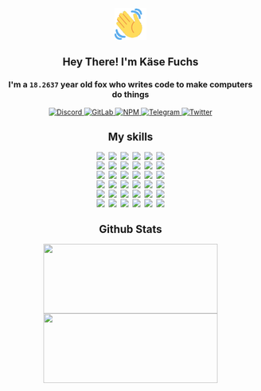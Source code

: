 <div><p align=center><img src=./resources/images/wave.gif width=64px height=64px></p><h2 align=center>Hey There! I'm Käse Fuchs</h2><h3 align=center>I'm a <code>18.2637</code> year old fox who writes code to make computers do things</h3><p align=center><a href=https://discord.com/users/507526681125322772><img alt=Discord src="https://img.shields.io/badge/Discord-5865F2?logo=discord&logoColor=white&style=flat-square#014ed1045d4e9592efe4a0a3ac4f0f01"> </a><a href=https://gitlab.com/kasefuchs><img alt=GitLab src="https://img.shields.io/badge/GitLab-330F63?logo=gitlab&logoColor=white&style=flat-square#014ed1045d4e9592efe4a0a3ac4f0f01"> </a><a href=https://npmjs.com/~kasefuchs><img alt=NPM src="https://img.shields.io/badge/NPM-CB3837?logo=npm&logoColor=white&style=flat-square#014ed1045d4e9592efe4a0a3ac4f0f01"> </a><a href=https://t.me/kasefuchs><img alt=Telegram src="https://img.shields.io/badge/Telegram-2CA5E0?logo=telegram&logoColor=white&style=flat-square#014ed1045d4e9592efe4a0a3ac4f0f01"> </a><a href=https://twitter.com/kasefuchs><img alt=Twitter src="https://img.shields.io/badge/Twitter-1DA1F2?logo=twitter&logoColor=white&style=flat-square#014ed1045d4e9592efe4a0a3ac4f0f01"></a></p><h2 align=center>My skills</h2><p align=center><a href=https://aws.amazon.com/ ><picture><source srcset="https://skillicons.dev/icons?i=aws&theme=dark#014ed1045d4e9592efe4a0a3ac4f0f01" media="(prefers-color-scheme: dark)"><source srcset="https://skillicons.dev/icons?i=aws&theme=light#014ed1045d4e9592efe4a0a3ac4f0f01" media="(prefers-color-scheme: light), (prefers-color-scheme: no-preference)"><img src="https://skillicons.dev/icons?i=aws&theme=light#014ed1045d4e9592efe4a0a3ac4f0f01"></picture></a>&nbsp;&nbsp;<a href=https://en.wikipedia.org/wiki/Bash_(Unix_shell)><picture><source srcset="https://skillicons.dev/icons?i=bash&theme=dark#014ed1045d4e9592efe4a0a3ac4f0f01" media="(prefers-color-scheme: dark)"><source srcset="https://skillicons.dev/icons?i=bash&theme=light#014ed1045d4e9592efe4a0a3ac4f0f01" media="(prefers-color-scheme: light), (prefers-color-scheme: no-preference)"><img src="https://skillicons.dev/icons?i=bash&theme=light#014ed1045d4e9592efe4a0a3ac4f0f01"></picture></a>&nbsp;&nbsp;<a href=https://discord.com/developers/docs><picture><source srcset="https://skillicons.dev/icons?i=bots&theme=dark#014ed1045d4e9592efe4a0a3ac4f0f01" media="(prefers-color-scheme: dark)"><source srcset="https://skillicons.dev/icons?i=bots&theme=light#014ed1045d4e9592efe4a0a3ac4f0f01" media="(prefers-color-scheme: light), (prefers-color-scheme: no-preference)"><img src="https://skillicons.dev/icons?i=bots&theme=light#014ed1045d4e9592efe4a0a3ac4f0f01"></picture></a>&nbsp;&nbsp;<a href=https://www.cloudflare.com/ ><picture><source srcset="https://skillicons.dev/icons?i=cloudflare&theme=dark#014ed1045d4e9592efe4a0a3ac4f0f01" media="(prefers-color-scheme: dark)"><source srcset="https://skillicons.dev/icons?i=cloudflare&theme=light#014ed1045d4e9592efe4a0a3ac4f0f01" media="(prefers-color-scheme: light), (prefers-color-scheme: no-preference)"><img src="https://skillicons.dev/icons?i=cloudflare&theme=light#014ed1045d4e9592efe4a0a3ac4f0f01"></picture></a>&nbsp;&nbsp;<a href=https://en.wikipedia.org/wiki/CSS><picture><source srcset="https://skillicons.dev/icons?i=css&theme=dark#014ed1045d4e9592efe4a0a3ac4f0f01" media="(prefers-color-scheme: dark)"><source srcset="https://skillicons.dev/icons?i=css&theme=light#014ed1045d4e9592efe4a0a3ac4f0f01" media="(prefers-color-scheme: light), (prefers-color-scheme: no-preference)"><img src="https://skillicons.dev/icons?i=css&theme=light#014ed1045d4e9592efe4a0a3ac4f0f01"></picture></a>&nbsp;&nbsp;<a href=https://www.docker.com/ ><picture><source srcset="https://skillicons.dev/icons?i=docker&theme=dark#014ed1045d4e9592efe4a0a3ac4f0f01" media="(prefers-color-scheme: dark)"><source srcset="https://skillicons.dev/icons?i=docker&theme=light#014ed1045d4e9592efe4a0a3ac4f0f01" media="(prefers-color-scheme: light), (prefers-color-scheme: no-preference)"><img src="https://skillicons.dev/icons?i=docker&theme=light#014ed1045d4e9592efe4a0a3ac4f0f01"></picture></a><br><a href=https://www.electronjs.org/ ><picture><source srcset="https://skillicons.dev/icons?i=electron&theme=dark#014ed1045d4e9592efe4a0a3ac4f0f01" media="(prefers-color-scheme: dark)"><source srcset="https://skillicons.dev/icons?i=electron&theme=light#014ed1045d4e9592efe4a0a3ac4f0f01" media="(prefers-color-scheme: light), (prefers-color-scheme: no-preference)"><img src="https://skillicons.dev/icons?i=electron&theme=light#014ed1045d4e9592efe4a0a3ac4f0f01"></picture></a>&nbsp;&nbsp;<a href=https://expressjs.com/ ><picture><source srcset="https://skillicons.dev/icons?i=express&theme=dark#014ed1045d4e9592efe4a0a3ac4f0f01" media="(prefers-color-scheme: dark)"><source srcset="https://skillicons.dev/icons?i=express&theme=light#014ed1045d4e9592efe4a0a3ac4f0f01" media="(prefers-color-scheme: light), (prefers-color-scheme: no-preference)"><img src="https://skillicons.dev/icons?i=express&theme=light#014ed1045d4e9592efe4a0a3ac4f0f01"></picture></a>&nbsp;&nbsp;<a href=https://www.figma.com/ ><picture><source srcset="https://skillicons.dev/icons?i=figma&theme=dark#014ed1045d4e9592efe4a0a3ac4f0f01" media="(prefers-color-scheme: dark)"><source srcset="https://skillicons.dev/icons?i=figma&theme=light#014ed1045d4e9592efe4a0a3ac4f0f01" media="(prefers-color-scheme: light), (prefers-color-scheme: no-preference)"><img src="https://skillicons.dev/icons?i=figma&theme=light#014ed1045d4e9592efe4a0a3ac4f0f01"></picture></a>&nbsp;&nbsp;<a href=https://firebase.google.com/ ><picture><source srcset="https://skillicons.dev/icons?i=firebase&theme=dark#014ed1045d4e9592efe4a0a3ac4f0f01" media="(prefers-color-scheme: dark)"><source srcset="https://skillicons.dev/icons?i=firebase&theme=light#014ed1045d4e9592efe4a0a3ac4f0f01" media="(prefers-color-scheme: light), (prefers-color-scheme: no-preference)"><img src="https://skillicons.dev/icons?i=firebase&theme=light#014ed1045d4e9592efe4a0a3ac4f0f01"></picture></a>&nbsp;&nbsp;<a href=https://flask.palletsprojects.com/ ><picture><source srcset="https://skillicons.dev/icons?i=flask&theme=dark#014ed1045d4e9592efe4a0a3ac4f0f01" media="(prefers-color-scheme: dark)"><source srcset="https://skillicons.dev/icons?i=flask&theme=light#014ed1045d4e9592efe4a0a3ac4f0f01" media="(prefers-color-scheme: light), (prefers-color-scheme: no-preference)"><img src="https://skillicons.dev/icons?i=flask&theme=light#014ed1045d4e9592efe4a0a3ac4f0f01"></picture></a>&nbsp;&nbsp;<a href=https://cloud.google.com/ ><picture><source srcset="https://skillicons.dev/icons?i=gcp&theme=dark#014ed1045d4e9592efe4a0a3ac4f0f01" media="(prefers-color-scheme: dark)"><source srcset="https://skillicons.dev/icons?i=gcp&theme=light#014ed1045d4e9592efe4a0a3ac4f0f01" media="(prefers-color-scheme: light), (prefers-color-scheme: no-preference)"><img src="https://skillicons.dev/icons?i=gcp&theme=light#014ed1045d4e9592efe4a0a3ac4f0f01"></picture></a><br><a href=https://git-scm.com/ ><picture><source srcset="https://skillicons.dev/icons?i=git&theme=dark#014ed1045d4e9592efe4a0a3ac4f0f01" media="(prefers-color-scheme: dark)"><source srcset="https://skillicons.dev/icons?i=git&theme=light#014ed1045d4e9592efe4a0a3ac4f0f01" media="(prefers-color-scheme: light), (prefers-color-scheme: no-preference)"><img src="https://skillicons.dev/icons?i=git&theme=light#014ed1045d4e9592efe4a0a3ac4f0f01"></picture></a>&nbsp;&nbsp;<a href=https://github.com/ ><picture><source srcset="https://skillicons.dev/icons?i=github&theme=dark#014ed1045d4e9592efe4a0a3ac4f0f01" media="(prefers-color-scheme: dark)"><source srcset="https://skillicons.dev/icons?i=github&theme=light#014ed1045d4e9592efe4a0a3ac4f0f01" media="(prefers-color-scheme: light), (prefers-color-scheme: no-preference)"><img src="https://skillicons.dev/icons?i=github&theme=light#014ed1045d4e9592efe4a0a3ac4f0f01"></picture></a>&nbsp;&nbsp;<a href=https://gitlab.com/ ><picture><source srcset="https://skillicons.dev/icons?i=gitlab&theme=dark#014ed1045d4e9592efe4a0a3ac4f0f01" media="(prefers-color-scheme: dark)"><source srcset="https://skillicons.dev/icons?i=gitlab&theme=light#014ed1045d4e9592efe4a0a3ac4f0f01" media="(prefers-color-scheme: light), (prefers-color-scheme: no-preference)"><img src="https://skillicons.dev/icons?i=gitlab&theme=light#014ed1045d4e9592efe4a0a3ac4f0f01"></picture></a>&nbsp;&nbsp;<a href=https://www.heroku.com/ ><picture><source srcset="https://skillicons.dev/icons?i=heroku&theme=dark#014ed1045d4e9592efe4a0a3ac4f0f01" media="(prefers-color-scheme: dark)"><source srcset="https://skillicons.dev/icons?i=heroku&theme=light#014ed1045d4e9592efe4a0a3ac4f0f01" media="(prefers-color-scheme: light), (prefers-color-scheme: no-preference)"><img src="https://skillicons.dev/icons?i=heroku&theme=light#014ed1045d4e9592efe4a0a3ac4f0f01"></picture></a>&nbsp;&nbsp;<a href=https://en.wikipedia.org/wiki/HTML><picture><source srcset="https://skillicons.dev/icons?i=html&theme=dark#014ed1045d4e9592efe4a0a3ac4f0f01" media="(prefers-color-scheme: dark)"><source srcset="https://skillicons.dev/icons?i=html&theme=light#014ed1045d4e9592efe4a0a3ac4f0f01" media="(prefers-color-scheme: light), (prefers-color-scheme: no-preference)"><img src="https://skillicons.dev/icons?i=html&theme=light#014ed1045d4e9592efe4a0a3ac4f0f01"></picture></a>&nbsp;&nbsp;<a href=https://en.wikipedia.org/wiki/JavaScript><picture><source srcset="https://skillicons.dev/icons?i=js&theme=dark#014ed1045d4e9592efe4a0a3ac4f0f01" media="(prefers-color-scheme: dark)"><source srcset="https://skillicons.dev/icons?i=js&theme=light#014ed1045d4e9592efe4a0a3ac4f0f01" media="(prefers-color-scheme: light), (prefers-color-scheme: no-preference)"><img src="https://skillicons.dev/icons?i=js&theme=light#014ed1045d4e9592efe4a0a3ac4f0f01"></picture></a><br><a href=https://en.wikipedia.org/wiki/Linux><picture><source srcset="https://skillicons.dev/icons?i=linux&theme=dark#014ed1045d4e9592efe4a0a3ac4f0f01" media="(prefers-color-scheme: dark)"><source srcset="https://skillicons.dev/icons?i=linux&theme=light#014ed1045d4e9592efe4a0a3ac4f0f01" media="(prefers-color-scheme: light), (prefers-color-scheme: no-preference)"><img src="https://skillicons.dev/icons?i=linux&theme=light#014ed1045d4e9592efe4a0a3ac4f0f01"></picture></a>&nbsp;&nbsp;<a href=https://mui.com/ ><picture><source srcset="https://skillicons.dev/icons?i=materialui&theme=dark#014ed1045d4e9592efe4a0a3ac4f0f01" media="(prefers-color-scheme: dark)"><source srcset="https://skillicons.dev/icons?i=materialui&theme=light#014ed1045d4e9592efe4a0a3ac4f0f01" media="(prefers-color-scheme: light), (prefers-color-scheme: no-preference)"><img src="https://skillicons.dev/icons?i=materialui&theme=light#014ed1045d4e9592efe4a0a3ac4f0f01"></picture></a>&nbsp;&nbsp;<a href=https://en.wikipedia.org/wiki/Markdown><picture><source srcset="https://skillicons.dev/icons?i=md&theme=dark#014ed1045d4e9592efe4a0a3ac4f0f01" media="(prefers-color-scheme: dark)"><source srcset="https://skillicons.dev/icons?i=md&theme=light#014ed1045d4e9592efe4a0a3ac4f0f01" media="(prefers-color-scheme: light), (prefers-color-scheme: no-preference)"><img src="https://skillicons.dev/icons?i=md&theme=light#014ed1045d4e9592efe4a0a3ac4f0f01"></picture></a>&nbsp;&nbsp;<a href=https://www.mongodb.com/ ><picture><source srcset="https://skillicons.dev/icons?i=mongodb&theme=dark#014ed1045d4e9592efe4a0a3ac4f0f01" media="(prefers-color-scheme: dark)"><source srcset="https://skillicons.dev/icons?i=mongodb&theme=light#014ed1045d4e9592efe4a0a3ac4f0f01" media="(prefers-color-scheme: light), (prefers-color-scheme: no-preference)"><img src="https://skillicons.dev/icons?i=mongodb&theme=light#014ed1045d4e9592efe4a0a3ac4f0f01"></picture></a>&nbsp;&nbsp;<a href=https://www.mysql.com/ ><picture><source srcset="https://skillicons.dev/icons?i=mysql&theme=dark#014ed1045d4e9592efe4a0a3ac4f0f01" media="(prefers-color-scheme: dark)"><source srcset="https://skillicons.dev/icons?i=mysql&theme=light#014ed1045d4e9592efe4a0a3ac4f0f01" media="(prefers-color-scheme: light), (prefers-color-scheme: no-preference)"><img src="https://skillicons.dev/icons?i=mysql&theme=light#014ed1045d4e9592efe4a0a3ac4f0f01"></picture></a>&nbsp;&nbsp;<a href=https://nextjs.org/ ><picture><source srcset="https://skillicons.dev/icons?i=nextjs&theme=dark#014ed1045d4e9592efe4a0a3ac4f0f01" media="(prefers-color-scheme: dark)"><source srcset="https://skillicons.dev/icons?i=nextjs&theme=light#014ed1045d4e9592efe4a0a3ac4f0f01" media="(prefers-color-scheme: light), (prefers-color-scheme: no-preference)"><img src="https://skillicons.dev/icons?i=nextjs&theme=light#014ed1045d4e9592efe4a0a3ac4f0f01"></picture></a><br><a href=https://nodejs.org/en/ ><picture><source srcset="https://skillicons.dev/icons?i=nodejs&theme=dark#014ed1045d4e9592efe4a0a3ac4f0f01" media="(prefers-color-scheme: dark)"><source srcset="https://skillicons.dev/icons?i=nodejs&theme=light#014ed1045d4e9592efe4a0a3ac4f0f01" media="(prefers-color-scheme: light), (prefers-color-scheme: no-preference)"><img src="https://skillicons.dev/icons?i=nodejs&theme=light#014ed1045d4e9592efe4a0a3ac4f0f01"></picture></a>&nbsp;&nbsp;<a href=https://www.postgresql.org/ ><picture><source srcset="https://skillicons.dev/icons?i=postgres&theme=dark#014ed1045d4e9592efe4a0a3ac4f0f01" media="(prefers-color-scheme: dark)"><source srcset="https://skillicons.dev/icons?i=postgres&theme=light#014ed1045d4e9592efe4a0a3ac4f0f01" media="(prefers-color-scheme: light), (prefers-color-scheme: no-preference)"><img src="https://skillicons.dev/icons?i=postgres&theme=light#014ed1045d4e9592efe4a0a3ac4f0f01"></picture></a>&nbsp;&nbsp;<a href=https://learn.microsoft.com/en-us/powershell/ ><picture><source srcset="https://skillicons.dev/icons?i=powershell&theme=dark#014ed1045d4e9592efe4a0a3ac4f0f01" media="(prefers-color-scheme: dark)"><source srcset="https://skillicons.dev/icons?i=powershell&theme=light#014ed1045d4e9592efe4a0a3ac4f0f01" media="(prefers-color-scheme: light), (prefers-color-scheme: no-preference)"><img src="https://skillicons.dev/icons?i=powershell&theme=light#014ed1045d4e9592efe4a0a3ac4f0f01"></picture></a>&nbsp;&nbsp;<a href=https://www.python.org/ ><picture><source srcset="https://skillicons.dev/icons?i=py&theme=dark#014ed1045d4e9592efe4a0a3ac4f0f01" media="(prefers-color-scheme: dark)"><source srcset="https://skillicons.dev/icons?i=py&theme=light#014ed1045d4e9592efe4a0a3ac4f0f01" media="(prefers-color-scheme: light), (prefers-color-scheme: no-preference)"><img src="https://skillicons.dev/icons?i=py&theme=light#014ed1045d4e9592efe4a0a3ac4f0f01"></picture></a>&nbsp;&nbsp;<a href=https://www.raspberrypi.org/ ><picture><source srcset="https://skillicons.dev/icons?i=raspberrypi&theme=dark#014ed1045d4e9592efe4a0a3ac4f0f01" media="(prefers-color-scheme: dark)"><source srcset="https://skillicons.dev/icons?i=raspberrypi&theme=light#014ed1045d4e9592efe4a0a3ac4f0f01" media="(prefers-color-scheme: light), (prefers-color-scheme: no-preference)"><img src="https://skillicons.dev/icons?i=raspberrypi&theme=light#014ed1045d4e9592efe4a0a3ac4f0f01"></picture></a>&nbsp;&nbsp;<a href=https://reactjs.org/ ><picture><source srcset="https://skillicons.dev/icons?i=react&theme=dark#014ed1045d4e9592efe4a0a3ac4f0f01" media="(prefers-color-scheme: dark)"><source srcset="https://skillicons.dev/icons?i=react&theme=light#014ed1045d4e9592efe4a0a3ac4f0f01" media="(prefers-color-scheme: light), (prefers-color-scheme: no-preference)"><img src="https://skillicons.dev/icons?i=react&theme=light#014ed1045d4e9592efe4a0a3ac4f0f01"></picture></a><br><a href=https://redux.js.org/ ><picture><source srcset="https://skillicons.dev/icons?i=redux&theme=dark#014ed1045d4e9592efe4a0a3ac4f0f01" media="(prefers-color-scheme: dark)"><source srcset="https://skillicons.dev/icons?i=redux&theme=light#014ed1045d4e9592efe4a0a3ac4f0f01" media="(prefers-color-scheme: light), (prefers-color-scheme: no-preference)"><img src="https://skillicons.dev/icons?i=redux&theme=light#014ed1045d4e9592efe4a0a3ac4f0f01"></picture></a>&nbsp;&nbsp;<a href=https://en.wikipedia.org/wiki/Regular_expression><picture><source srcset="https://skillicons.dev/icons?i=regex&theme=dark#014ed1045d4e9592efe4a0a3ac4f0f01" media="(prefers-color-scheme: dark)"><source srcset="https://skillicons.dev/icons?i=regex&theme=light#014ed1045d4e9592efe4a0a3ac4f0f01" media="(prefers-color-scheme: light), (prefers-color-scheme: no-preference)"><img src="https://skillicons.dev/icons?i=regex&theme=light#014ed1045d4e9592efe4a0a3ac4f0f01"></picture></a>&nbsp;&nbsp;<a href=https://en.wikipedia.org/wiki/Sass_(stylesheet_language)><picture><source srcset="https://skillicons.dev/icons?i=sass&theme=dark#014ed1045d4e9592efe4a0a3ac4f0f01" media="(prefers-color-scheme: dark)"><source srcset="https://skillicons.dev/icons?i=sass&theme=light#014ed1045d4e9592efe4a0a3ac4f0f01" media="(prefers-color-scheme: light), (prefers-color-scheme: no-preference)"><img src="https://skillicons.dev/icons?i=sass&theme=light#014ed1045d4e9592efe4a0a3ac4f0f01"></picture></a>&nbsp;&nbsp;<a href=https://www.typescriptlang.org/ ><picture><source srcset="https://skillicons.dev/icons?i=ts&theme=dark#014ed1045d4e9592efe4a0a3ac4f0f01" media="(prefers-color-scheme: dark)"><source srcset="https://skillicons.dev/icons?i=ts&theme=light#014ed1045d4e9592efe4a0a3ac4f0f01" media="(prefers-color-scheme: light), (prefers-color-scheme: no-preference)"><img src="https://skillicons.dev/icons?i=ts&theme=light#014ed1045d4e9592efe4a0a3ac4f0f01"></picture></a>&nbsp;&nbsp;<a href=https://unity.com/ ><picture><source srcset="https://skillicons.dev/icons?i=unity&theme=dark#014ed1045d4e9592efe4a0a3ac4f0f01" media="(prefers-color-scheme: dark)"><source srcset="https://skillicons.dev/icons?i=unity&theme=light#014ed1045d4e9592efe4a0a3ac4f0f01" media="(prefers-color-scheme: light), (prefers-color-scheme: no-preference)"><img src="https://skillicons.dev/icons?i=unity&theme=light#014ed1045d4e9592efe4a0a3ac4f0f01"></picture></a>&nbsp;&nbsp;<a href=https://workers.cloudflare.com/ ><picture><source srcset="https://skillicons.dev/icons?i=workers&theme=dark#014ed1045d4e9592efe4a0a3ac4f0f01" media="(prefers-color-scheme: dark)"><source srcset="https://skillicons.dev/icons?i=workers&theme=light#014ed1045d4e9592efe4a0a3ac4f0f01" media="(prefers-color-scheme: light), (prefers-color-scheme: no-preference)"><img src="https://skillicons.dev/icons?i=workers&theme=light#014ed1045d4e9592efe4a0a3ac4f0f01"></picture></a><br></p><h2 align=center>Github Stats</h2><p align=center><picture><source srcset="https://github-readme-stats-kasefuchs.vercel.app/api/?count_private=true&hide_border=true&hide_rank=true&line_height=20&hide_title=true&username=Kasefuchs&theme=dark#014ed1045d4e9592efe4a0a3ac4f0f01" media="(prefers-color-scheme: dark)"><source srcset="https://github-readme-stats-kasefuchs.vercel.app/api/?count_private=true&hide_border=true&hide_rank=true&line_height=20&hide_title=true&username=Kasefuchs&theme=light#014ed1045d4e9592efe4a0a3ac4f0f01" media="(prefers-color-scheme: light), (prefers-color-scheme: no-preference)"><img align=middle width=350 height=140 src="https://github-readme-stats-kasefuchs.vercel.app/api/?count_private=true&hide_border=true&hide_rank=true&line_height=20&hide_title=true&username=Kasefuchs&theme=light#014ed1045d4e9592efe4a0a3ac4f0f01"></picture><picture><source srcset="https://github-readme-stats-kasefuchs.vercel.app/api/top-langs/?count_private=true&hide_border=true&layout=compact&username=Kasefuchs&theme=dark#014ed1045d4e9592efe4a0a3ac4f0f01" media="(prefers-color-scheme: dark)"><source srcset="https://github-readme-stats-kasefuchs.vercel.app/api/top-langs/?count_private=true&hide_border=true&layout=compact&username=Kasefuchs&theme=light#014ed1045d4e9592efe4a0a3ac4f0f01" media="(prefers-color-scheme: light), (prefers-color-scheme: no-preference)"><img align=middle width=350 height=140 src="https://github-readme-stats-kasefuchs.vercel.app/api/top-langs/?count_private=true&hide_border=true&layout=compact&username=Kasefuchs&theme=light#014ed1045d4e9592efe4a0a3ac4f0f01"></picture></p><img src="https://hit.yhype.me/github/profile?user_id=64592097#014ed1045d4e9592efe4a0a3ac4f0f01" alt=""></div>